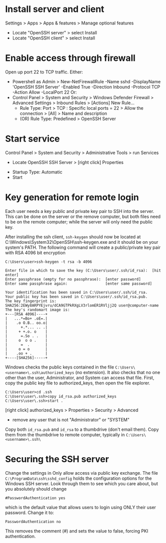 # Install server and client
Settings > Apps > Apps & features > Manage optional features

- Locate "OpenSSH server" > select Install
- Locate "OpenSSH client" > select Install
	
# Enable access through firewall
Open up port 22 to TCP traffic.
Either:

* Powershell as Admin > New-NetFirewallRule -Name sshd -DisplayName 'OpenSSH SSH Server' -Enabled True -Direction Inbound  -Protocol TCP -Action Allow -LocalPort 22
Or:
* Control Panel > System and Security > Windows Defender Firewall > Advanced Settings > Inbound Rules > [Actions] New Rule...
  - Rule Type: Port > TCP : Specific local ports = 22 > Allow the connection > [All] > Name and description
  - (OR) Rule Type: Predefined > OpenSSH Server
	
# Start service
Control Panel > System and Security > Administrative Tools > run Services
* Locate OpenSSH SSH Server > [right click] Properties
- Startup Type: Automatic
- Start
		
# Key generation for remote login
Each user needs a key public and private key pair to SSH into the server.  
This can be done on the server or the remove computer, but both files need to be on the remote computer; 
while the server will only need the public key.

After installing the ssh client, `ssh-keygen` should now be located at C:\Windows\System32\OpenSSH\ssh-keygen.exe 
and it should be on your system's PATH.  The following command will create a public/private key pair with RSA 4096 bit encryption


```
C:\Users\user>ssh-keygen -t rsa -b 4096

Enter file in which to save the key (C:\Users\user/.ssh/id_rsa):  [hit enter]
Enter passphrase (empty for no passphrase):  [enter password]
Enter same passphrase again:                 [enter same password]

Your identification has been saved in C:\Users\user/.ssh/id_rsa.
Your public key has been saved in C:\Users\user/.ssh/id_rsa.pub.
The key fingerprint is:
SHA256:2EWy8ARPYEjvru/dCA9GTPkRXgLV3rlomER1RVljj2Q user@computer-name
The key's randomart image is:
+---[RSA 4096]----+
|   ...*=Bo+ .oE=.|
|    .o O.B.. oo.o|
|      +.*... .. .|
|     + +.o. o    |
|      =.So . .   |
|     o  o o .    |
|      =  .       |
|     o = o       |
|    .oo + .      |
+----[SHA256]-----+
```

Windows checks the public keys contained in the file `C:\Users\<username>\.ssh\authorized_keys` (no extension).  It also checks that no one
other than the user, Administrator, and System can access that file.  First, copy the public key file to authorized_keys, then open the
file explorer.

```
C:\Users\user>cd .ssh
C:\Users\user\.ssh>copy id_rsa.pub authorized_keys
C:\Users\user\.ssh>start . 
```

[right click] authorized_keys > Properties > Security > Advanced
- remove any user that is not "Administrator" or "SYSTEM"
	
Copy both `id_rsa.pub` and `id_rsa` to a thumbdrive (don't email them).  Copy them from the thumbdrive to remote computer, typically in 
`C:\Users\<username>\.ssh\`
	
# Securing the SSH server
Change the settings in Only allow access via public key exchange.  The file `C:\ProgramData\ssh\sshd_config` holds the configuration options
for the Windows SSH server.  Look through them to see which you care about, but you absolutely should change

```
#PasswordAuthentication yes
```

which is the default value that allows users to login using ONLY their user password.  Change it to:

```
PasswordAuthentication no
```

This removes the comment (#) and sets the value to false, forcing PKI authentication.
